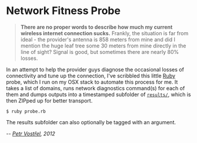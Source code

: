 Network Fitness Probe
=====================

> **There are no proper words to describe how much my current wireless
> internet connection sucks.** Frankly, the situation is far from ideal -
> the provider's antenna is 858 meters from mine and did I mention
> the huge leaf tree some 30 meters from mine directly in the line
> of sight? Signal is good, but sometimes there are nearly 80% losses.

In an attempt to help the provider guys diagnose the occasional losses
of connectivity and tune up the connection, I've scribbled this little
[Ruby][ruby] probe, which I run on my OSX stack to automate this process
for me. It takes a list of domains, runs network diagnostics command(s)
for each of them and dumps outputs into a timestamped subfolder
of [`results/`][results], which is then ZIPped up for better transport.

    $ ruby probe.rb

The results subfolder can also optionally be tagged with an argument.

-- _[Petr Vostřel][pisi], 2012_


[ruby]:http://ruby-lang.org
[pisi]:http://petr.vostrel.cz
[results]:NetProbe/tree/master/results
